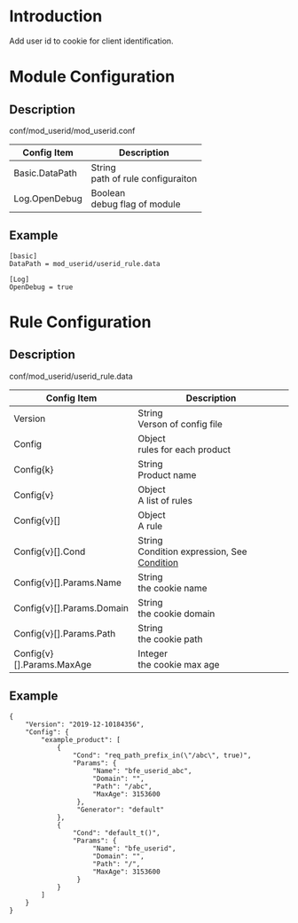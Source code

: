 # Introduction 

Add user id to cookie for client identification.

# Module Configuration

## Description
conf/mod_userid/mod_userid.conf

| Config Item | Description                             |
| ----------- | --------------------------------------- |
| Basic.DataPath | String<br>path of rule configuraiton |
| Log.OpenDebug | Boolean<br>debug flag of module |

## Example
```
[basic]
DataPath = mod_userid/userid_rule.data

[Log]
OpenDebug = true
```

# Rule Configuration

## Description
conf/mod_userid/userid_rule.data

| Config Item | Description                                             |
| ----------- | ------------------------------------------------------- |
| Version     | String<br>Verson of config file |
| Config | Object<br>rules for each product |
| Config{k} | String<br>Product name |
| Config{v} | Object<br>A list of rules |
| Config{v}[] | Object<br>A rule |
| Config{v}[].Cond          | String<br>Condition expression, See [Condition](../../condition/condition_grammar.md) |
| Config{v}[].Params.Name   | String<br>the cookie name        |
| Config{v}[].Params.Domain | String<br>the cookie domain      |
| Config{v}[].Params.Path   | String<br>the cookie path        |
| Config{v}[].Params.MaxAge | Integer<br>the cookie max age     |

## Example
```
{
    "Version": "2019-12-10184356",
    "Config": {
        "example_product": [
            {
                "Cond": "req_path_prefix_in(\"/abc\", true)",
                "Params": {
                     "Name": "bfe_userid_abc",
                     "Domain": "",
                     "Path": "/abc",
                     "MaxAge": 3153600
                 },
                 "Generator": "default"
            }, 
            {
                "Cond": "default_t()",
                "Params": {
                     "Name": "bfe_userid",
                     "Domain": "",
                     "Path": "/",
                     "MaxAge": 3153600
                 }
            }
        ]
    }
}
```
